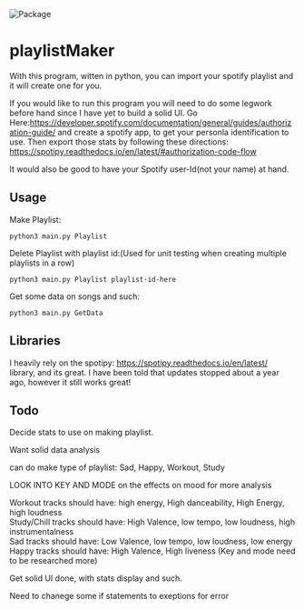 ![Package](https://img.shields.io/pypi/pyversions/Django.svg)

# playlistMaker
With this program, witten in python, you can import your spotify playlist and it will create one for you.

If you would like to run this program you will need to do some legwork before hand since I have yet to build a 
solid UI. Go Here:https://developer.spotify.com/documentation/general/guides/authorization-guide/ and create a spotify app, to get your personla identification to use. Then export those stats by following these directions: https://spotipy.readthedocs.io/en/latest/#authorization-code-flow

It would also be good to have your Spotify user-Id(not your name) at hand.

## Usage 
Make Playlist:
```
python3 main.py Playlist
```
Delete Playlist with playlist id:(Used for unit testing when creating multiple playlists in a row)
```
python3 main.py Playlist playlist-id-here
```
Get some data on songs and such:
```
python3 main.py GetData
```

## Libraries
I heavily rely on the spotipy: https://spotipy.readthedocs.io/en/latest/ library, and its great. I have been told that updates stopped about a year ago, however it still works great!
## Todo
Decide stats to use on making playlist.

Want solid data analysis

can do make type of playlist: Sad, Happy, Workout, Study

LOOK INTO KEY AND MODE on the effects on mood for more analysis

Workout tracks should have: high energy, High danceability, High Energy, high loudness\
Study/Chill tracks should have: High Valence, low tempo, low loudness, high instrumentalness\
Sad tracks should have: Low Valence, low tempo, low loudness, low energy\
Happy tracks should have: High Valence, High liveness (Key and mode need to be researched more)

Get solid UI done, with stats display and such.

Need to chanege some if statements to exeptions for error
